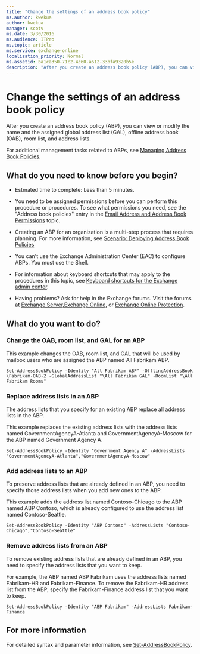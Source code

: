 ```yaml
---
title: "Change the settings of an address book policy"
ms.author: kwekua
author: kwekua
manager: scotv
ms.date: 3/30/2016
ms.audience: ITPro
ms.topic: article
ms.service: exchange-online
localization_priority: Normal
ms.assetid: ba1ca350-71c2-4c60-a612-33bfa9320b5e
description: "After you create an address book policy (ABP), you can view or modify the name and the assigned global address list (GAL), offline address book (OAB), room list, and address lists."
---
```


# Change the settings of an address book policy

After you create an address book policy (ABP), you can view or modify the name and the assigned global address list (GAL), offline address book (OAB), room list, and address lists.
  
For additional management tasks related to ABPs, see [Managing Address Book Policies](http://technet.microsoft.com/library/1204db89-ee4b-459a-8c14-e8d60dd6c4a4.aspx).
  
## What do you need to know before you begin?

- Estmated time to complete: Less than 5 minutes.
    
- You need to be assigned permissions before you can perform this procedure or procedures. To see what permissions you need, see the "Address book policies" entry in the [Email Address and Address Book Permissions](http://technet.microsoft.com/library/1c1de09d-16ef-4424-9bfb-eb7edffbc8c2.aspx) topic. 
    
- Creating an ABP for an organization is a multi-step process that requires planning. For more information, see [Scenario: Deploying Address Book Policies](http://technet.microsoft.com/library/6ac3c87d-161f-447b-afb2-149ae7e3f1dc.aspx)
    
- You can't use the Exchange Administration Center (EAC) to configure ABPs. You must use the Shell.
    
- For information about keyboard shortcuts that may apply to the procedures in this topic, see [Keyboard shortcuts for the Exchange admin center](../../accessibility/keyboard-shortcuts-in-admin-center.md).
    
- Having problems? Ask for help in the Exchange forums. Visit the forums at [Exchange Server](https://go.microsoft.com/fwlink/p/?linkId=60612),[Exchange Online](https://go.microsoft.com/fwlink/p/?linkId=267542), or [Exchange Online Protection](https://go.microsoft.com/fwlink/p/?linkId=285351).
    
## What do you want to do?

### Change the OAB, room list, and GAL for an ABP
<a name="UseShell"> </a>

This example changes the OAB, room list, and GAL that will be used by mailbox users who are assigned the ABP named All Fabrikam ABP. 
  
```
Set-AddressBookPolicy -Identity "All Fabrikam ABP" -OfflineAddressBook \Fabrikam-OAB-2 -GlobalAddressList "\All Fabrikam GAL" -RoomList "\All Fabrikam Rooms"
```

### Replace address lists in an ABP
<a name="UseShell"> </a>

The address lists that you specify for an existing ABP replace all address lists in the ABP.
  
This example replaces the existing address lists with the address lists named GovernmentAgencyA-Atlanta and GovernmentAgencyA-Moscow for the ABP named Government Agency A.
  
```
Set-AddressBookPolicy -Identity "Government Agency A" -AddressLists "GovernmentAgencyA-Atlanta","GovernmentAgencyA-Moscow"
```

### Add address lists to an ABP
<a name="UseShell"> </a>

To preserve address lists that are already defined in an ABP, you need to specify those address lists when you add new ones to the ABP.
  
This example adds the address list named Contoso-Chicago to the ABP named ABP Contoso, which is already configured to use the address list named Contoso-Seattle.
  
```
Set-AddressBookPolicy -Identity "ABP Contoso" -AddressLists "Contoso-Chicago","Contoso-Seattle"
```

### Remove address lists from an ABP
<a name="UseShell"> </a>

To remove existing address lists that are already defined in an ABP, you need to specify the address lists that you want to keep.
  
For example, the ABP named ABP Fabrikam uses the address lists named Fabrikam-HR and Fabrikam-Finance. To remove the Fabrikam-HR address list from the ABP, specify the Fabrikam-Finance address list that you want to keep.
  
```
Set-AddressBookPolicy -Identity "ABP Fabrikam" -AddressLists Fabrikam-Finance
```

## For more information

For detailed syntax and parameter information, see [Set-AddressBookPolicy](http://technet.microsoft.com/library/c0dc5fff-af06-4008-9173-629d1f901c69.aspx).
  

